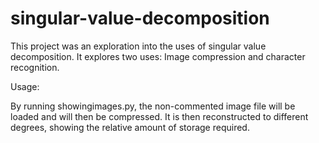 # singular-value-decomposition

This project was an exploration into the uses of singular value decomposition. It explores two uses: Image compression and character recognition.


Usage:

By running showingimages.py, the non-commented image file will be loaded and will then be compressed. It is then reconstructed to different degrees, showing the relative amount of storage required.
